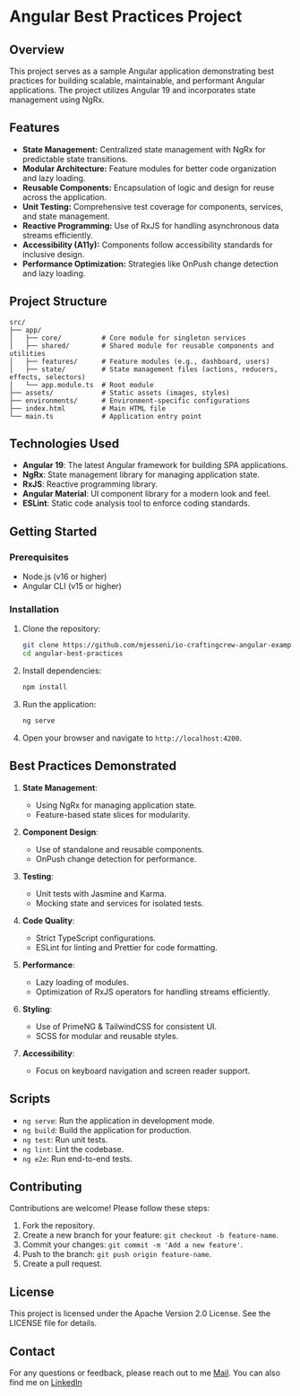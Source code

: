 # Angular Best Practices Project

## Overview

This project serves as a sample Angular application demonstrating best practices for building scalable, maintainable, and performant Angular applications. The project utilizes Angular 19 and incorporates state management using NgRx.

## Features

- **State Management:** Centralized state management with NgRx for predictable state transitions.
- **Modular Architecture:** Feature modules for better code organization and lazy loading.
- **Reusable Components:** Encapsulation of logic and design for reuse across the application.
- **Unit Testing:** Comprehensive test coverage for components, services, and state management.
- **Reactive Programming:** Use of RxJS for handling asynchronous data streams efficiently.
- **Accessibility (A11y):** Components follow accessibility standards for inclusive design.
- **Performance Optimization:** Strategies like OnPush change detection and lazy loading.

## Project Structure

```text
src/
├── app/
│   ├── core/          # Core module for singleton services
│   ├── shared/        # Shared module for reusable components and utilities
│   ├── features/      # Feature modules (e.g., dashboard, users)
│   ├── state/         # State management files (actions, reducers, effects, selectors)
│   └── app.module.ts  # Root module
├── assets/            # Static assets (images, styles)
├── environments/      # Environment-specific configurations
├── index.html         # Main HTML file
└── main.ts            # Application entry point
```

## Technologies Used

- **Angular 19**: The latest Angular framework for building SPA applications.
- **NgRx**: State management library for managing application state.
- **RxJS**: Reactive programming library.
- **Angular Material**: UI component library for a modern look and feel.
- **ESLint**: Static code analysis tool to enforce coding standards.

## Getting Started

### Prerequisites

- Node.js (v16 or higher)
- Angular CLI (v15 or higher)

### Installation

1. Clone the repository:
   ```bash
   git clone https://github.com/mjesseni/io-craftingcrew-angular-examples.git
   cd angular-best-practices
   ```

2. Install dependencies:
   ```bash
   npm install
   ```

3. Run the application:
   ```bash
   ng serve
   ```

4. Open your browser and navigate to `http://localhost:4200`.

## Best Practices Demonstrated

1. **State Management**:
    - Using NgRx for managing application state.
    - Feature-based state slices for modularity.

2. **Component Design**:
    - Use of standalone and reusable components.
    - OnPush change detection for performance.

3. **Testing**:
    - Unit tests with Jasmine and Karma.
    - Mocking state and services for isolated tests.

4. **Code Quality**:
    - Strict TypeScript configurations.
    - ESLint for linting and Prettier for code formatting.

5. **Performance**:
    - Lazy loading of modules.
    - Optimization of RxJS operators for handling streams efficiently.

6. **Styling**:
    - Use of PrimeNG & TailwindCSS for consistent UI.
    - SCSS for modular and reusable styles.

7. **Accessibility**:
    - Focus on keyboard navigation and screen reader support.

## Scripts

- `ng serve`: Run the application in development mode.
- `ng build`: Build the application for production.
- `ng test`: Run unit tests.
- `ng lint`: Lint the codebase.
- `ng e2e`: Run end-to-end tests.

## Contributing

Contributions are welcome! Please follow these steps:

1. Fork the repository.
2. Create a new branch for your feature: `git checkout -b feature-name`.
3. Commit your changes: `git commit -m 'Add a new feature'`.
4. Push to the branch: `git push origin feature-name`.
5. Create a pull request.

## License

This project is licensed under the Apache Version 2.0 License. See the LICENSE file for details.

## Contact

For any questions or feedback, please reach out to me [Mail](mailto:markus.jessenitschnig@smarter-software.com).
You can also find me on [LinkedIn](https://www.linkedin.com/in/markus-jessenitschnig-190a6812a/)
